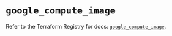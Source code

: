 # `google_compute_image`

Refer to the Terraform Registry for docs: [`google_compute_image`](https://registry.terraform.io/providers/hashicorp/google-beta/6.49.3/docs/resources/google_compute_image).
